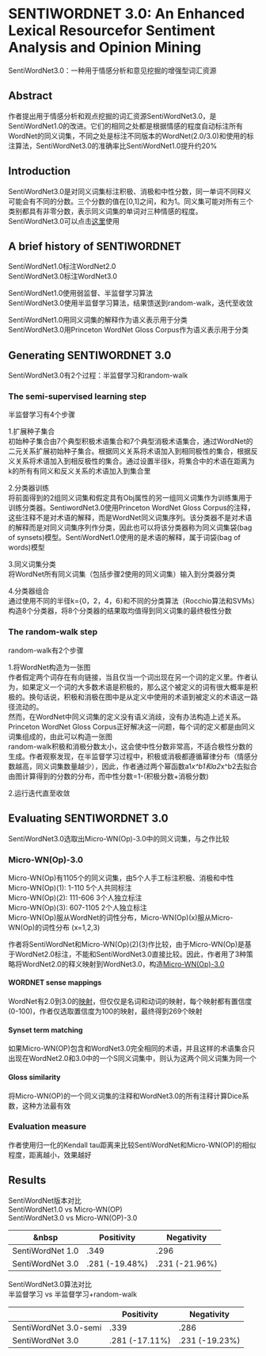 # SENTIWORDNET 3.0: An Enhanced Lexical Resourcefor Sentiment Analysis and Opinion Mining
SentiWordNet3.0：一种用于情感分析和意见挖掘的增强型词汇资源

## Abstract
作者提出用于情感分析和观点挖掘的词汇资源SentiWordNet3.0，是SentiWordNet1.0的改进。它们的相同之处都是根据情感的程度自动标注所有WordNet的同义词集，不同之处是标注不同版本的WordNet(2.0/3.0)和使用的标注算法，SentiWordNet3.0的准确率比SentiWordNet1.0提升约20%

## Introduction
SentiWordNet3.0是对同义词集标注积极、消极和中性分数，同一单词不同释义可能会有不同的分数。三个分数的值在\[0,1]之间，和为1。同义集可能对所有三个类别都具有非零分数，表示同义词集的单词对三种情感的程度。SentiWordNet3.0可以点击[这里](http://sentiwordnet.isti.cnr.it/)使用

## A brief history of SENTIWORDNET
SentiWordNet1.0标注WordNet2.0<br>
SentiWordNet3.0标注WordNet3.0

SentiWordNet1.0使用弱监督、半监督学习算法<br>
SentiWordNet3.0使用半监督学习算法，结果馈送到random-walk，迭代至收敛

SentiWordNet1.0用同义词集的解释作为语义表示用于分类<br>
SentiWordNet3.0用Princeton WordNet Gloss Corpus作为语义表示用于分类

## Generating SENTIWORDNET 3.0
SentiWordNet3.0有2个过程：半监督学习和random-walk

### The semi-supervised learning step
半监督学习有4个步骤

1.扩展种子集合<br>
初始种子集合由7个典型积极术语集合和7个典型消极术语集合，通过WordNet的二元关系扩展初始种子集合。根据同义关系将术语加入到相同极性的集合，根据反义关系将术语加入到相反极性的集合。通过设置半径k，将集合中的术语在距离为k的所有有同义和反义关系的术语加入到集合里

2.分类器训练<br>
将前面得到的2组同义词集和假定具有Obj属性的另一组同义词集作为训练集用于训练分类器。SentiwordNet3.0使用Princeton WordNet Gloss Corpus的注释，这些注释不是对术语的解释，而是WordNet同义词集序列。该分类器不是对术语的解释而是对同义词集序列作分类，因此也可以将该分类器称为同义词集袋(bag of synsets)模型。SentiWordNet1.0使用的是术语的解释，属于词袋(bag of words)模型

3.同义词集分类<br>
将WordNet所有同义词集（包括步骤2使用的同义词集）输入到分类器分类

4.分类器组合<br>
通过使用不同的半径k={0，2，4，6}和不同的分类算法（Rocchio算法和SVMs）构造8个分类器，将8个分类器的结果取均值得到同义词集的最终极性分数

### The random-walk step
random-walk有2个步骤

1.将WordNet构造为一张图<br>
作者假定两个词存在有向链接，当且仅当一个词出现在另一个词的定义里。作者认为，如果定义一个词的大多数术语是积极的，那么这个被定义的词有很大概率是积极的。换句话说，积极和消极在图中是从定义中使用的术语到被定义的术语这一路径流动的。<br>
然而，在WordNet中同义词集的定义没有语义消歧，没有办法构造上述关系。Princeton WordNet Gloss Corpus正好解决这一问题，每个词的定义都是由同义词集组成的，由此可以构造一张图<br>
random-walk积极和消极分数太小，这会使中性分数非常高，不适合极性分数的生成。作者观察发现，在半监督学习过程中，积极或消极都遵循幂律分布（情感分数越高，同义词集数量越少），因此，作者通过两个幂函数a1*x^b1和a2*x^b2去拟合由图计算得到的分数的分布，而中性分数=1-(积极分数+消极分数)

2.运行迭代直至收敛

## Evaluating SENTIWORDNET 3.0
SentiWordNet3.0选取出Micro-WN(Op)-3.0中的同义词集，与之作比较

### Micro-WN(Op)-3.0
Micro-WN(Op)有1105个的同义词集，由5个人手工标注积极、消极和中性<br>
Micro-WN(Op)(1):   1-110 5个人共同标注<br>
Micro-WN(Op)(2): 111-606 3个人独立标注<br>
Micro-WN(Op)(3): 607-1105 2个人独立标注<br>
Micro-WN(Op)服从WordNet的词性分布，Micro-WN(Op)(x)服从Micro-WN(Op)的词性分布 (x=1,2,3)

作者将SentiWordNet和Micro-WN(Op)(2)(3)作比较，由于Micro-WN(Op)是基于WordNet2.0标注，不能和SentiWordNet3.0直接比较。因此，作者用了3种策略将WordNet2.0的释义映射到WordNet3.0，构造[Micro-WN(Op)-3.0](http://sentiwordnet.isti.cnr.it/)

#### WORDNET sense mappings
WordNet有2.0到3.0的[映射](http://wordnetcode.princeton.edu/3.0/WNsnsmap-3.0.tar.gz)，但仅仅是名词和动词的映射，每个映射都有置信度(0-100)，作者仅选取置信度为100的映射，最终得到269个映射

#### Synset term matching
如果Micro-WN(OP)包含和WordNet3.0完全相同的术语，并且这样的术语集合只出现在WordNet2.0和3.0中的一个S同义词集中，则认为这两个同义词集为同一个

#### Gloss similarity
将Micro-WN(OP)的一个同义词集的注释和WordNet3.0的所有注释计算Dice系数，这种方法最有效

### Evaluation measure
作者使用归一化的Kendall tau距离来比较SentiWordNet和Micro-WN(OP)的相似程度，距离越小，效果越好

## Results
SentiWordNet版本对比<br>
SentiWordNet1.0 vs Micro-WN(OP)<br>
SentiWordNet3.0 vs Micro-WN(OP)-3.0

&nbsp | Positivity | Negativity
-|-|-
SentiWordNet 1.0 | .349 | .296
SentiWordNet 3.0 |.281 (-19.48%) |.231 (-21.96%)

SentiWordNet3.0算法对比<br>
半监督学习 vs 半监督学习+random-walk

&nbsp;|Positivity|Negativity
-|-|-
SentiWordNet 3.0-semi|.339|.286
SentiWordNet 3.0|.281 (-17.11%)|.231 (-19.23%)
